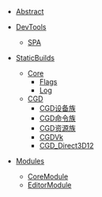 <!--
 * @Author: your name
 * @Date: 2020-03-03 22:58:28
 * @LastEditTime: 2020-03-05 16:37:54
 * @LastEditors: Please set LastEditors
 * @Description: In User Settings Edit
 * @FilePath: \undefinedd:\SakuraDocument\_sidebar.md
 -->
<!-- docs/_sidebar.md -->

* [Abstract](/)

* [DevTools](DevTools/)
  * [SPA](DevTools/SPA/SakuraPackageAdminister.md)

* [StaticBuilds](StaticBuilds/)
  * [Core](StaticBuilds/Core/Core.md)
    * [Flags](StaticBuilds/Core/Flags.md)
    * [Log](StaticBuilds/Core/Log.md)
  * [CGD](StaticBuilds/CGD/CGD.md)
    * [CGD设备族](StaticBuilds/CGD/CGD_Device.md) 
    * [CGD命令族](StaticBuilds/CGD/CGD_Command.md) 
    * [CGD资源族](StaticBuilds/CGD/CGD_Resource.md) 
    * [CGDVk](StaticBuilds/CGD/CGD_Vulkan.md) 
    * [CGD_Direct3D12](StaticBuilds/CGD/CGD_Direct3D12.md) 

* [Modules](Modules/)
  * [CoreModule](Modules/Core/CoreModule.md)
  * [EditorModule](Modules/Editor/Editor.md)